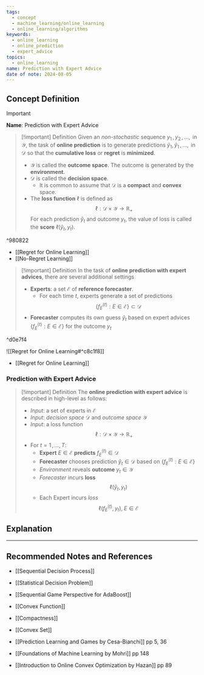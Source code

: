 ```yaml
---
tags:
  - concept
  - machine_learning/online_learning
  - online_learning/algorithms
keywords:
  - online_learning
  - online_prediction
  - expert_advice
topics:
  - online_learning
name: Prediction with Expert Advice
date of note: 2024-08-05
---
```


## Concept Definition

>[!important]
>**Name**: Prediction with Expert Advice

>[!important] Definition
>Given an *non-stochastic* sequence $y_{1}\,, y_{2} \,{,}\ldots{,}\,$ in $\mathcal{Y}$, the task of **online prediction** is to generate predictions $\hat{y}_{1},\,\hat{y}_{1} \,{,}\ldots{,}\,$ in $\mathcal{D}$ so that the **cumulative loss** or **regret** is **minimized**. 
>- $\mathcal{Y}$ is called the **outcome space**. The outcome is generated by the **environment**.
>- $\mathcal{D}$ is called the **decision space**.
>	- It is common to assume that $\mathcal{D}$ is a **compact** and **convex** space.
>- The **loss function** $\ell$ is defined as $$\ell: \mathcal{D} \times \mathcal{Y} \to \mathbb{R}_{+}$$ For each prediction $\hat{y}_{t}$ and outcome $y_{t}$, the value of loss is called the **score** $\ell(\hat{y}_{t}, y_{t})$.

^980822

- [[Regret for Online Learning]]
- [[No-Regret Learning]]


>[!important] Definition
>In the task of **online prediction with expert advices**, there are several additional settings
>- **Experts**: a set $\mathcal{E}$ of **reference forecaster**. 
>	- For each time $t$, experts generate a set of predictions $$\left\{ f_{E}^{(t)}: E \in \mathcal{E} \right\} \subset \mathcal{D}$$
>- **Forecaster** computes its own guess $\hat{y}_{t}$ based on expert advices $\left\{ f_{E}^{(t)}: E \in \mathcal{E} \right\}$  for the outcome $y_{t}$

^d0e7f4

![[Regret for Online Learning#^c8c1f8]]


- [[Regret for Online Learning]]
### Prediction with Expert Advice

>[!important] Definition
>The **online prediction with expert advice** is described  in high-level as follows:
>- *Input*: a set of experts in $\mathcal{E}$
>- *Input*: *decision space* $\mathcal{D}$ and *outcome space* $\mathcal{Y}$
>- *Input*: a loss function $$\ell: \mathcal{D} \times \mathcal{Y} \to \mathbb{R}_{+}$$
>- For $t = 1\,{,}\ldots{,}\,T$:
>	- **Expert** $E\in \mathcal{E}$  **predicts** $f_{E}^{(t)}\in \mathcal{D}$ 
>	- **Forecaster** chooses prediction $\hat{y}_{t} \in \mathcal{D}$ based on $\left\{ f_{E}^{(t)}: E \in \mathcal{E} \right\}$
>	- *Environment* reveals **outcome** $y_{t}\in \mathcal{Y}$
>	- *Forecaster* incurs **loss** $$\ell(\hat{y}_{t}, y_{t})$$
>	- Each Expert incurs *loss* $$\ell(f_{E}^{(t)}, y_{t}), \; E\in \mathcal{E}$$





## Explanation





-----------
##  Recommended Notes and References


- [[Sequential Decision Process]]
- [[Statistical Decision Problem]]
- [[Sequential Game Perspective for AdaBoost]]

- [[Convex Function]]
- [[Compactness]]
- [[Convex Set]]



- [[Prediction Learning and Games by Cesa-Bianchi]] pp 5, 36
- [[Foundations of Machine Learning by Mohri]] pp 148
- [[Introduction to Online Convex Optimization by Hazan]] pp 89